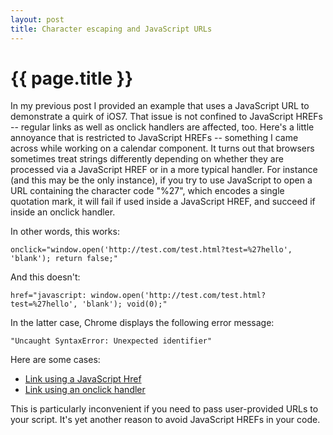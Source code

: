 ```yaml
---
layout: post
title: Character escaping and JavaScript URLs
---
```


{{ page.title }}
================

In my previous post I provided an example that uses a JavaScript URL to demonstrate a quirk of iOS7. That issue is not confined to JavaScript HREFs -- regular links as well as onclick handlers are affected, too. Here's a little annoyance that is restricted to JavaScript HREFs -- something I came across while working on a calendar component. It turns out that browsers sometimes treat strings differently depending on whether they are processed via a JavaScript HREF or in a more typical handler. For instance (and this may be the only instance), if you try to use JavaScript to open a URL containing the character code "%27", which encodes a single quotation mark, it will fail if used inside a JavaScript HREF, and succeed if inside an onclick handler.

In other words, this works:

    onclick="window.open('http://test.com/test.html?test=%27hello', 'blank'); return false;"

And this doesn't:

    href="javascript: window.open('http://test.com/test.html?test=%27hello', 'blank'); void(0);"

In the latter case, Chrome displays the following error message:

    "Uncaught SyntaxError: Unexpected identifier"

Here are some cases:

<ul>
	<li><a href="javascript: window.open('http://test.com/test.html?test=%27hello', 'blank')">Link using a JavaScript Href </a></li>
	<li><a href="#" onclick="window.open('http://test.com/test.html?test=%27hello', 'blank'); return false;">Link using an onclick handler</a></li>
</ul>

This is particularly inconvenient if you need to pass user-provided URLs to your script. It's yet another reason to avoid JavaScript HREFs in your code.



